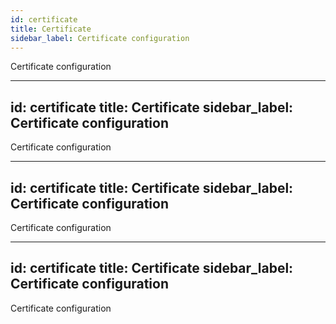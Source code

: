 ```yaml
---
id: certificate
title: Certificate
sidebar_label: Certificate configuration
---
```


Certificate configuration

---
id: certificate
title: Certificate
sidebar_label: Certificate configuration
---

Certificate configuration

---
id: certificate
title: Certificate
sidebar_label: Certificate configuration
---

Certificate configuration

---
id: certificate
title: Certificate
sidebar_label: Certificate configuration
---

Certificate configuration

